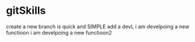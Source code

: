 # gitSkills
create a new branch is quick and SIMPLE 
add a devL
i am develpoing a new functioon
i am develpoing a new functioon2
